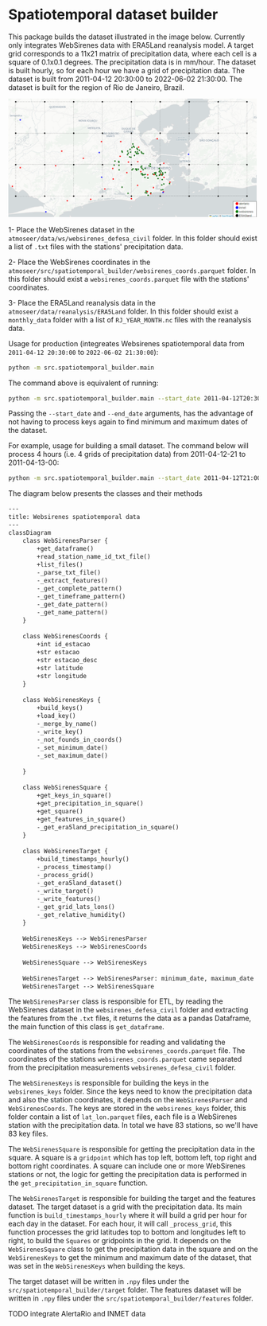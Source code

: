 # Spatiotemporal dataset builder

This package builds the dataset illustrated in the image below. Currently only integrates WebSirenes data with ERA5Land reanalysis model. A target grid corresponds to a 11x21 matrix of precipitation data, where each cell is a square of 0.1x0.1 degrees. The precipitation data is in mm/hour. The dataset is built hourly, so for each hour we have a grid of precipitation data. The dataset is built from 2011-04-12 20:30:00 to 2022-06-02 21:30:00. The dataset is built for the region of Rio de Janeiro, Brazil.

<img src="./.github/GRID_TARGET.png" alt="Spatiotemporal dataset" width="500"/>

1- Place the WebSirenes dataset in the `atmoseer/data/ws/websirenes_defesa_civil` folder. In this folder should exist a list of `.txt` files with the stations' precipitation data.

2- Place the WebSirenes coordinates in the `atmoseer/src/spatiotemporal_builder/websirenes_coords.parquet` folder. In this folder should exist a `websirenes_coords.parquet` file with the stations' coordinates.

3- Place the ERA5Land reanalysis data in the `atmoseer/data/reanalysis/ERA5Land` folder. In this folder should exist a `monthly_data` folder with a list of `RJ_YEAR_MONTH.nc` files with the reanalysis data.

Usage for production (integreates Websirenes spatiotemporal data from `2011-04-12 20:30:00` to `2022-06-02 21:30:00`):
```sh
python -m src.spatiotemporal_builder.main
```

The command above is equivalent of running:
```sh
python -m src.spatiotemporal_builder.main --start_date 2011-04-12T20:30:00 --end_date 2022-06-02T21:30:00
```
Passing the `--start_date` and `--end_date` arguments, has the advantage of not having to process keys again to find minimum and maximum dates of the dataset.

For example, usage for building a small dataset. The command below will process 4 hours (i.e. 4 grids of precipitation data) from 2011-04-12-21 to 2011-04-13-00:
```sh
python -m src.spatiotemporal_builder.main --start_date 2011-04-12T21:00:00 --end_date 2011-04-13T00:00:00
```

The diagram below presents the classes and their methods

```mermaid
---
title: Websirenes spatiotemporal data
---
classDiagram
    class WebSirenesParser {
        +get_dataframe()
        +read_station_name_id_txt_file()
        +list_files()
        -_parse_txt_file()
        -_extract_features()
        -_get_complete_pattern()
        -_get_timeframe_pattern()
        -_get_date_pattern()
        -_get_name_pattern()
    }

    class WebSirenesCoords {
        +int id_estacao
        +str estacao
        +str estacao_desc
        +str latitude
        +str longitude
    }

    class WebSirenesKeys {
        +build_keys()
        +load_key()
        -_merge_by_name()
        -_write_key()
        -_not_founds_in_coords()
        -_set_minimum_date()
        -_set_maximum_date()

    }

    class WebSirenesSquare {
        +get_keys_in_square()
        +get_precipitation_in_square()
        +get_square()
        +get_features_in_square()
        -_get_era5land_precipitation_in_square()
    }

    class WebSirenesTarget {
        +build_timestamps_hourly()
        -_process_timestamp()
        -_process_grid()
        -_get_era5land_dataset()
        -_write_target()
        -_write_features()
        -_get_grid_lats_lons()
        -_get_relative_humidity()
    }

    WebSirenesKeys --> WebSirenesParser
    WebSirenesKeys --> WebSirenesCoords

    WebSirenesSquare --> WebSirenesKeys

    WebSirenesTarget --> WebSirenesParser: minimum_date, maximum_date
    WebSirenesTarget --> WebSirenesSquare
```

The `WebSirenesParser` class is responsible for ETL, by reading the WebSirenes dataset in the `websirenes_defesa_civil` folder and extracting the features from the `.txt` files, it returns the data as a pandas Dataframe, the main function of this class is `get_dataframe`.

The `WebSirenesCoords` is responsible for reading and validating the coordinates of the stations from the `websirenes_coords.parquet` file. The coordinates of the stations `websirenes_coords.parquet` came separated from the precipitation measurements `websirenes_defesa_civil` folder.

The `WebSirenesKeys` is responsible for building the keys in the `websirenes_keys` folder. Since the keys need to know the precipitation data and also the station coordinates, it depends on the `WebSirenesParser` and `WebSirenesCoords`. The keys are stored in the `websirenes_keys` folder, this folder contain a list of `lat_lon.parquet` files, each file is a WebSirenes station with the precipitation data. In total we have 83 stations, so we'll have 83 key files.

The `WebSirenesSquare` is responsible for getting the precipitation data in the square. A square is a ``gridpoint`` which has top left, bottom left, top right and bottom right coordinates. A square can include one or more WebSirenes stations or not, the logic for getting the precipitation data is performed in the `get_precipitation_in_square` function.

The `WebSirenesTarget` is responsible for building the target and the features dataset. The target dataset is a grid with the precipitation data. Its main function is `build_timestamps_hourly` where it will build a grid per hour for each day in the dataset. For each hour, it will call `_process_grid`, this function processes the grid latitudes top to bottom and longitudes left to right, to build the `Squares` or gridpoints in the grid. It depends on the `WebSirenesSquare` class to get the precipitation data in the square and on the `WebSirenesKeys` to get the minimum and maximum date of the dataset, that was set in the `WebSirenesKeys` when building the keys.

The target dataset will be written in `.npy` files under the `src/spatiotemporal_builder/target` folder. The features dataset will be written in `.npy` files under the `src/spatiotemporal_builder/features` folder.

TODO integrate AlertaRio and INMET data
